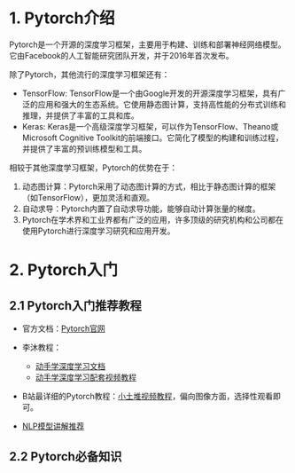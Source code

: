 # 1. Pytorch介绍

Pytorch是一个开源的深度学习框架，主要用于构建、训练和部署神经网络模型。它由Facebook的人工智能研究团队开发，并于2016年首次发布。

除了Pytorch，其他流行的深度学习框架还有：
- TensorFlow: TensorFlow是一个由Google开发的开源深度学习框架，具有广泛的应用和强大的生态系统。它使用静态图计算，支持高性能的分布式训练和推理，并提供了丰富的工具和库。
- Keras: Keras是一个高级深度学习框架，可以作为TensorFlow、Theano或Microsoft Cognitive Toolkit的前端接口。它简化了模型的构建和训练过程，并提供了丰富的预训练模型和工具。

相较于其他深度学习框架，Pytorch的优势在于：
1. 动态图计算：Pytorch采用了动态图计算的方式，相比于静态图计算的框架（如TensorFlow），更加灵活和直观。
2. 自动求导：Pytorch内置了自动求导功能，能够自动计算张量的梯度。
3. Pytorch在学术界和工业界都有广泛的应用，许多顶级的研究机构和公司都在使用Pytorch进行深度学习研究和应用开发。

# 2. Pytorch入门

## 2.1 Pytorch入门推荐教程

- 官方文档：[Pytorch官网](https://pytorch.org/docs/stable/index.html)

- 李沐教程：
  - [动手学深度学习文档](https://zh.d2l.ai/)
  - [动手学深度学习配套视频教程](https://www.bilibili.com/video/BV1if4y147hS/?share_source=copy_web&vd_source=c6cc3d47bc52080e2c91b22facc5dbcd)

- B站最详细的Pytorch教程：[小土堆视频教程](https://www.bilibili.com/video/BV1hE411t7RN/?share_source=copy_web&vd_source=c6cc3d47bc52080e2c91b22facc5dbcd)，偏向图像方面，选择性观看即可。

- [NLP模型讲解推荐](https://space.bilibili.com/383551518/channel/collectiondetail?sid=463688)

## 2.2 Pytorch必备知识

